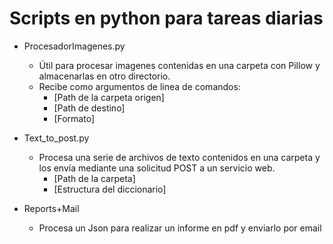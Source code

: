 # Scripts en python para tareas diarias

- ProcesadorImagenes.py
    - Útil para procesar imagenes contenidas en una carpeta con Pillow y almacenarlas en otro directorio. 
    - Recibe como argumentos de linea de comandos:
        - [Path de la carpeta origen] 
        - [Path de destino] 
        - [Formato]

- Text_to_post.py
    - Procesa una serie de archivos de texto contenidos en una carpeta y los envía mediante una solicitud POST a un servicio web.
        - [Path de la carpeta]
        - [Estructura del diccionario]

- Reports+Mail
    - Procesa un Json para realizar un informe en pdf y enviarlo por email